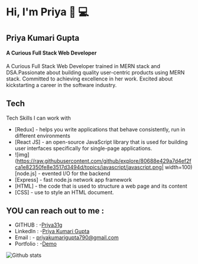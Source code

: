 # Hi, I'm Priya 👋  💻

## Priya  Kumari Gupta
#### A Curious  Full Stack Web Developer 



A  Curious Full Stack Web Developer trained in MERN stack and DSA.Passionate about building quality user-centric products using MERN stack. Committed to achieving excellence in her work. Excited about kickstarting a career in the software industry.

## Tech

Tech Skills I can work with 


 -   [Redux] - helps you write applications that behave consistently, run in different environments
- [React JS] - an open-source JavaScript library that is used for building user interfaces specifically for single-page applications. 
- ![img](https://raw.githubusercontent.com/github/explore/80688e429a7d4ef2fca1e82350fe8e3517d3494d/topics/javascript/javascript.png| width=100) [node.js] - evented I/O for the backend
- [Express] - fast node.js network app framework
- [HTML] - the code that is used to structure a web page and its content
- [CSS] - use to style an HTML document.

 ## YOU can reach out to me  :
- GITHUB : -[Priya31g](https://github.com/Priya31g)
- LinkedIn : -[Priya Kumari Gupta](linkedin.com/in/priya-kumari-gupta)
- Email : - priyakumarigupta790@gmail.com
- Portfolio : -[Demo](https://priya-gupta-portfolio-priyakumarigupta.vercel.app/)

![Github stats](https://github-readme-stats.vercel.app/api?username=Priya31g)
